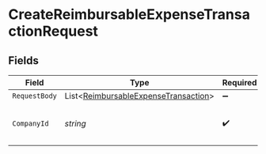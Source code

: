 # CreateReimbursableExpenseTransactionRequest


## Fields

| Field                                                                                         | Type                                                                                          | Required                                                                                      | Description                                                                                   | Example                                                                                       |
| --------------------------------------------------------------------------------------------- | --------------------------------------------------------------------------------------------- | --------------------------------------------------------------------------------------------- | --------------------------------------------------------------------------------------------- | --------------------------------------------------------------------------------------------- |
| `RequestBody`                                                                                 | List<[ReimbursableExpenseTransaction](../../Models/Shared/ReimbursableExpenseTransaction.md)> | :heavy_minus_sign:                                                                            | N/A                                                                                           |                                                                                               |
| `CompanyId`                                                                                   | *string*                                                                                      | :heavy_check_mark:                                                                            | Unique identifier for a company.                                                              | 8a210b68-6988-11ed-a1eb-0242ac120002                                                          |